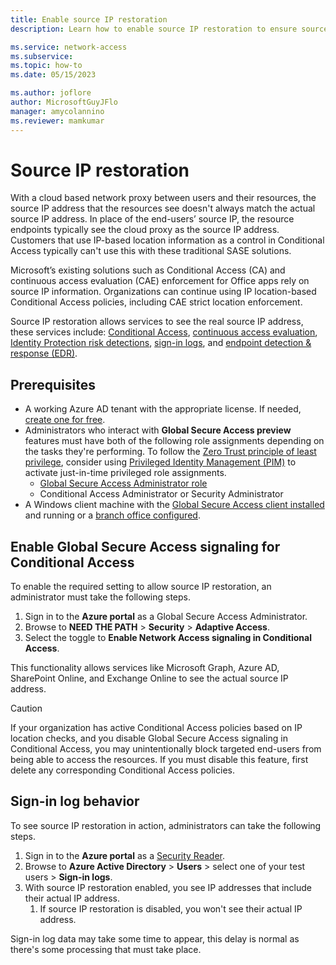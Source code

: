 ```yaml
---
title: Enable source IP restoration
description: Learn how to enable source IP restoration to ensure source IP match in downstream resources.

ms.service: network-access
ms.subservice: 
ms.topic: how-to
ms.date: 05/15/2023

ms.author: joflore
author: MicrosoftGuyJFlo
manager: amycolannino
ms.reviewer: mamkumar
---
```

# Source IP restoration

With a cloud based network proxy between users and their resources, the source IP address that the resources see doesn't always match the actual source IP address. In place of the end-users’ source IP, the resource endpoints typically see the cloud proxy as the source IP address. Customers that use IP-based location information as a control in Conditional Access typically can't use this with these traditional SASE solutions. 

Microsoft’s existing solutions such as Conditional Access (CA) and continuous access evaluation (CAE) enforcement for Office apps rely on source IP information. Organizations can continue using IP location-based Conditional Access policies, including CAE strict location enforcement.

Source IP restoration allows services to see the real source IP address, these services include: [Conditional Access](/azure/active-directory/conditional-access/overview), [continuous access evaluation](/azure/active-directory/conditional-access/concept-continuous-access-evaluation), [Identity Protection risk detections](/azure/active-directory/identity-protection/concept-identity-protection-risks), [sign-in logs](/azure/active-directory/reports-monitoring/concept-sign-ins), and [endpoint detection & response (EDR)](/microsoft-365/security/defender-endpoint/overview-endpoint-detection-response).

## Prerequisites

* A working Azure AD tenant with the appropriate license. If needed, [create one for free](https://azure.microsoft.com/free/?WT.mc_id=A261C142F).
* Administrators who interact with **Global Secure Access preview** features must have both of the following role assignments depending on the tasks they're performing. To follow the [Zero Trust principle of least privilege](/security/zero-trust/), consider using [Privileged Identity Management (PIM)](/azure/active-directory/privileged-identity-management/pim-configure) to activate just-in-time privileged role assignments.
   * [Global Secure Access Administrator role](/azure/active-directory/privileged-identity-management/how-to-manage-admin-access#global-secure-access-administrator-role)
   * Conditional Access Administrator or Security Administrator
* A Windows client machine with the [Global Secure Access client installed](how-to-install-windows-client.md) and running or a [branch office configured](how-to-create-branch-office-location.md).

## Enable Global Secure Access signaling for Conditional Access

To enable the required setting to allow source IP restoration, an administrator must take the following steps.

1. Sign in to the **Azure portal** as a Global Secure Access Administrator.
1. Browse to **NEED THE PATH** > **Security** > **Adaptive Access**.
1. Select the toggle to **Enable Network Access signaling in Conditional Access**.

This functionality allows services like Microsoft Graph, Azure AD, SharePoint Online, and Exchange Online to see the actual source IP address.

<!--Add screenshot of toggle here-->

> [!CAUTION]
> If your organization has active Conditional Access policies based on IP location checks, and you disable Global Secure Access signaling in Conditional Access, you may unintentionally block targeted end-users from being able to access the resources. If you must disable this feature, first delete any corresponding Conditional Access policies. 

## Sign-in log behavior

To see source IP restoration in action, administrators can take the following steps.

1. Sign in to the **Azure portal** as a [Security Reader](/azure/active-directory/roles/permissions-reference#security-reader).
1. Browse to **Azure Active Directory** > **Users** > select one of your test users > **Sign-in logs**.
1. With source IP restoration enabled, you see IP addresses that include their actual IP address. 
   1. If source IP restoration is disabled, you won't see their actual IP address.

Sign-in log data may take some time to appear, this delay is normal as there's some processing that must take place.

<!--Add screenshot of Sign-in logs here-->